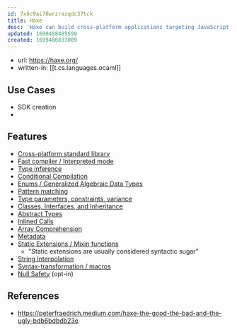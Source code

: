 ```yaml
---
id: 7x6c9ai78wrzrazqdc37tck
title: Haxe
desc: 'Haxe can build cross-platform applications targeting JavaScript, C++, C#, Java, JVM, Python, Lua, PHP, Flash, and allows access to each platforms native capabilities. Haxe has its own VMs (HashLink and NekoVM) but can also run in interpreted mode.'
updated: 1699488485599
created: 1699486833009
---
```


- url: https://haxe.org/
- written-in: [[t.cs.languages.ocaml]]

## Use Cases

- SDK creation
- 

## Features

-   [Cross-platform standard library](https://haxe.org//manual/std.html)
-   [Fast compiler / Interpreted mode](https://haxe.org//manual/introduction-hello-world.html)
-   [Type inference](https://haxe.org//manual/type-system-type-inference.html)
-   [Conditional Compilation](https://haxe.org//manual/lf-condition-compilation.html)
-   [Enums / Generalized Algebraic Data Types](https://haxe.org//manual/types-enum-instance.html)
-   [Pattern matching](https://haxe.org//manual/lf-pattern-matching.html)
-   [Type parameters, constraints, variance](https://haxe.org//manual/type-system.html)
-   [Classes, Interfaces, and Inheritance](https://haxe.org//manual/types-class-instance.html)
-   [Abstract Types](https://haxe.org//manual/types-abstract.html)
-   [Inlined Calls](https://haxe.org//manual/class-field-inline.html)
-   [Array Comprehension](https://haxe.org//manual/lf-array-comprehension.html)
-   [Metadata](https://haxe.org//manual/lf-metadata.html)
-   [Static Extensions / Mixin functions](https://haxe.org//manual/lf-static-extension.html)
    -   "Static extensions are usually considered syntactic sugar"
-   [String Interpolation](https://haxe.org//manual/lf-string-interpolation.html)
-   [Syntax-transformation / macros](https://haxe.org//manual/macro.html)
-   [Null Safety](https://haxe.org//manual/cr-null-safety.html) (opt-in)

## References

- https://peterfraedrich.medium.com/haxe-the-good-the-bad-and-the-ugly-bdb6bdbdb23e